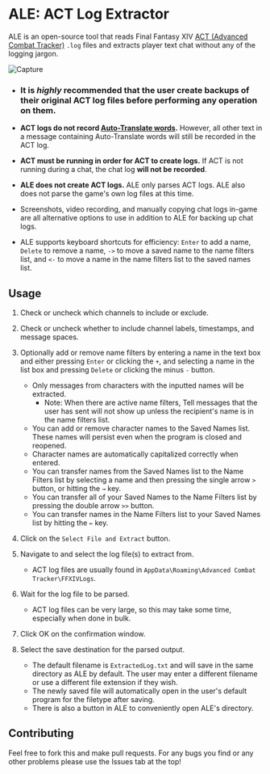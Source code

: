 # ALE: ACT Log Extractor

ALE is an open-source tool that reads Final Fantasy XIV [ACT (Advanced Combat Tracker)](https://advancedcombattracker.com/) `.log` files and extracts player text chat without any of the logging jargon.

![Capture](https://user-images.githubusercontent.com/63081353/164757194-4e5ab6db-b464-4906-bbd7-30eba59c168b.PNG)

* ### **It is *highly* recommended that the user create backups of their original ACT log files before performing any operation on them.**

* **ACT logs do not record [Auto-Translate words](https://ffxiv.fandom.com/wiki/Auto-translator).** However, all other text in a message containing Auto-Translate words will still be recorded in the ACT log.

* **ACT must be running in order for ACT to create logs.** If ACT is not running during a chat, the chat log **will not be recorded**.

* **ALE does not create ACT logs.** ALE only parses ACT logs. ALE also does not parse the game's own log files at this time.

* Screenshots, video recording, and manually copying chat logs in-game are all alternative options to use in addition to ALE for backing up chat logs.

* ALE supports keyboard shortcuts for efficiency: `Enter` to add a name, `Delete` to remove a name, `->` to move a saved name to the name filters list, and `<-` to move a name in the name filters list to the saved names list.

## Usage

1. Check or uncheck which channels to include or exclude.

2. Check or uncheck whether to include channel labels, timestamps, and message spaces.

3. Optionally add or remove name filters by entering a name in the text box and either pressing `Enter` or clicking the `+`, and selecting a name in the list box and pressing `Delete` or clicking the minus `-` button.
   * Only messages from characters with the inputted names will be extracted.
      * Note: When there are active name filters, Tell messages that the user has sent will not show up unless the recipient's name is in the name filters list.
   * You can add or remove character names to the Saved Names list. These names will persist even when the program is closed and reopened. 
   * Character names are automatically capitalized correctly when entered.
   * You can transfer names from the Saved Names list to the Name Filters list by selecting a name and then pressing the single arrow `>` button, or hitting the `→` key. 
   * You can transfer all of your Saved Names to the Name Filters list by pressing the double arrow `>>` button.
   * You can transfer names in the Name Filters list to your Saved Names list by hitting the `←` key.

2. Click on the `Select File and Extract` button.

3. Navigate to and select the log file(s) to extract from.
    * ACT log files are usually found in `AppData\Roaming\Advanced Combat Tracker\FFXIVLogs`.

4. Wait for the log file to be parsed.
    * ACT log files can be very large, so this may take some time, especially when done in bulk.

5. Click OK on the confirmation window.

6. Select the save destination for the parsed output. 
    * The default filename is `ExtractedLog.txt` and will save in the same directory as ALE by default. The user may enter a different filename or use a different file extension if they wish. 
    * The newly saved file will automatically open in the user's default program for the filetype after saving.
    * There is also a button in ALE to conveniently open ALE's directory.


## Contributing

Feel free to fork this and make pull requests. For any bugs you find or any other problems please use the Issues tab at the top!
